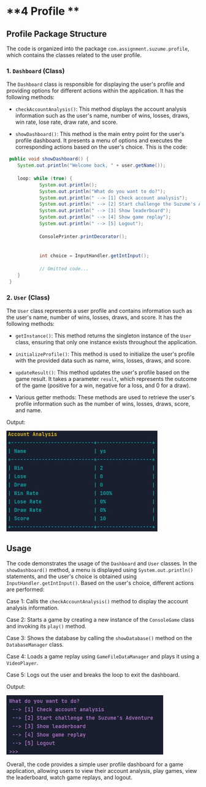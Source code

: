 # **4 Profile **

## Profile Package Structure

The code is organized into the package `com.assignment.suzume.profile`, which contains the classes related to the user profile.

### 1. **`Dashboard`** (Class)

The `Dashboard` class is responsible for displaying the user's profile and providing options for different actions within the application. It has the following methods:

- `checkAccountAnalysis()`: This method displays the account analysis information such as the user's name, number of wins, losses, draws, win rate, lose rate, draw rate, and score.

- `showDashboard()`: This method is the main entry point for the user's profile dashboard. It presents a menu of options and executes the corresponding actions based on the user's choice.
  This is the code:

```java
 public void showDashboard() {
    System.out.println("Welcome back, " + user.getName());

    loop: while (true) {
            System.out.println();
            System.out.println("What do you want to do?");
            System.out.println(" --> [1] Check account analysis");
            System.out.println(" --> [2] Start challenge the Suzume's Adventure");
            System.out.println(" --> [3] Show leaderboard");
            System.out.println(" --> [4] Show game replay");
            System.out.println(" --> [5] Logout");

            ConsolePrinter.printDecorator();


            int choice = InputHandler.getIntInput();

            // Omitted code...
    }
 }
```

### 2. **`User`** (Class)

The `User` class represents a user profile and contains information such as the user's name, number of wins, losses, draws, and score. It has the following methods:

- `getInstance()`: This method returns the singleton instance of the `User` class, ensuring that only one instance exists throughout the application.

- `initializeProfile()`: This method is used to initialize the user's profile with the provided data such as name, wins, losses, draws, and score.

- `updateResult()`: This method updates the user's profile based on the game result. It takes a parameter `result`, which represents the outcome of the game (positive for a win, negative for a loss, and 0 for a draw).

- Various getter methods: These methods are used to retrieve the user's profile information such as the number of wins, losses, draws, score, and name.

Output:

![Alt text](profile1.png)

## Usage

The code demonstrates the usage of the `Dashboard` and `User` classes. In the `showDashboard()` method, a menu is displayed using `System.out.println()` statements, and the user's choice is obtained using `InputHandler.getIntInput()`. Based on the user's choice, different actions are performed:

Case 1: Calls the `checkAccountAnalysis()` method to display the account analysis information.

Case 2: Starts a game by creating a new instance of the `ConsoleGame` class and invoking its `play()` method.

Case 3: Shows the database by calling the `showDatabase()` method on the `DatabaseManager` class.

Case 4: Loads a game replay using `GameFileDataManager` and plays it using a `VideoPlayer`.

Case 5: Logs out the user and breaks the loop to exit the dashboard.

Output:

![Alt text](profile2.png)

Overall, the code provides a simple user profile dashboard for a game application, allowing users to view their account analysis, play games, view the leaderboard, watch game replays, and logout.
